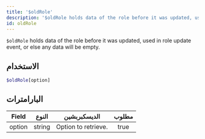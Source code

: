 ```yaml
---
title: '$oldRole'
description: '$oldRole holds data of the role before it was updated, used in role update event, or else any data will be empty.'
id: oldRole
---
```


`$oldRole` holds data of the role before it was updated, used in role update event, or else any data will be empty.

## الاستخدام

```php
$oldRole[option]
```

## البارامترات

| Field  | النوع  | الديسكبربشين        | مطلوب |
| ------ | ------ | ------------------- |:-----:|
| option | string | Option to retrieve. | true  |